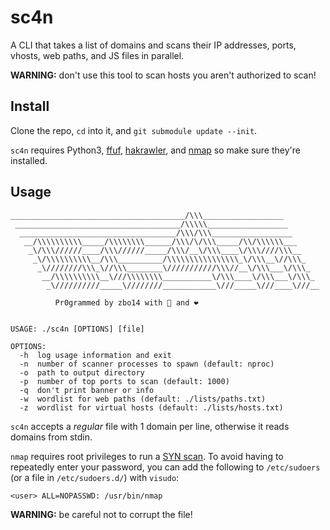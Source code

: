 # sc4n

A CLI that takes a list of domains and scans their IP addresses, ports, vhosts, web paths, and JS files in parallel.

**WARNING:** don't use this tool to scan hosts you aren't authorized to scan!

## Install

Clone the repo, `cd` into it, and `git submodule update --init`.

`sc4n` requires Python3, [ffuf](https://github.com/ffuf/ffuf), [hakrawler](https://github.com/hakluke/hakrawler), and [nmap](https://nmap.org/) so make sure they're installed.

## Usage

```
_______________________________________/\\\__________________
 _____________________________________/\\\\\__________________
  ___________________________________/\\\/\\\__________________
   __/\\\\\\\\\\_____/\\\\\\\\______/\\\/\/\\\_____/\\/\\\\\\___
    _\/\\\//////____/\\\//////_____/\\\/__\/\\\____\/\\\////\\\__
     _\/\\\\\\\\\\__/\\\__________/\\\\\\\\\\\\\\\\_\/\\\__\//\\\_
      _\////////\\\_\//\\\________\///////////\\\//__\/\\\___\/\\\_
       __/\\\\\\\\\\__\///\\\\\\\\___________\/\\\____\/\\\___\/\\\_
        _\//////////_____\////////____________\///_____\///____\///__

          Pr0grammed by zbo14 with 🤖 and ❤️


USAGE: ./sc4n [OPTIONS] [file]

OPTIONS:
  -h  log usage information and exit
  -n  number of scanner processes to spawn (default: nproc)
  -o  path to output directory
  -p  number of top ports to scan (default: 1000)
  -q  don't print banner or info
  -w  wordlist for web paths (default: ./lists/paths.txt)
  -z  wordlist for virtual hosts (default: ./lists/hosts.txt)
```

`sc4n` accepts a *regular* file with 1 domain per line, otherwise it reads domains from stdin.

`nmap` requires root privileges to run a [SYN scan](https://nmap.org/book/synscan.html). To avoid having to repeatedly enter your password, you can add the following to `/etc/sudoers` (or a file in `/etc/sudoers.d/`) with `visudo`:

```
<user> ALL=NOPASSWD: /usr/bin/nmap
```

**WARNING:** be careful not to corrupt the file!

